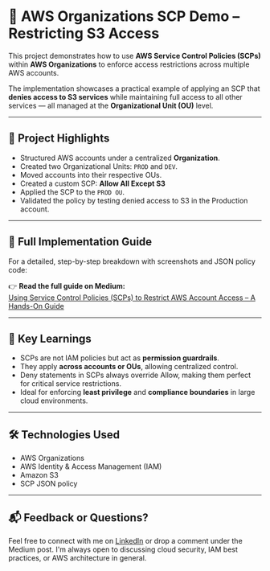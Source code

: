 # 🔐 AWS Organizations SCP Demo – Restricting S3 Access

This project demonstrates how to use **AWS Service Control Policies (SCPs)** within **AWS Organizations** to enforce access restrictions across multiple AWS accounts.

The implementation showcases a practical example of applying an SCP that **denies access to S3 services** while maintaining full access to all other services — all managed at the **Organizational Unit (OU)** level.

---

## 📌 Project Highlights

- Structured AWS accounts under a centralized **Organization**.
- Created two Organizational Units: `PROD` and `DEV`.
- Moved accounts into their respective OUs.
- Created a custom SCP: **Allow All Except S3**
- Applied the SCP to the `PROD OU`.
- Validated the policy by testing denied access to S3 in the Production account.

---

## 📖 Full Implementation Guide

For a detailed, step-by-step breakdown with screenshots and JSON policy code:

👉 **Read the full guide on Medium:**  
[Using Service Control Policies (SCPs) to Restrict AWS Account Access – A Hands-On Guide](https://medium.com/@noble-antwi/using-service-control-policies-scps-to-restrict-aws-account-access-a-hands-on-guide-f818be31c88f)

---

## 🎯 Key Learnings

- SCPs are not IAM policies but act as **permission guardrails**.
- They apply **across accounts or OUs**, allowing centralized control.
- Deny statements in SCPs always override Allow, making them perfect for critical service restrictions.
- Ideal for enforcing **least privilege** and **compliance boundaries** in large cloud environments.

---

## 🛠️ Technologies Used

- AWS Organizations  
- AWS Identity & Access Management (IAM)  
- Amazon S3  
- SCP JSON policy

---

## 📬 Feedback or Questions?

Feel free to connect with me on [LinkedIn](https://www.linkedin.com/in/noble-antwi/) or drop a comment under the Medium post. I'm always open to discussing cloud security, IAM best practices, or AWS architecture in general.
